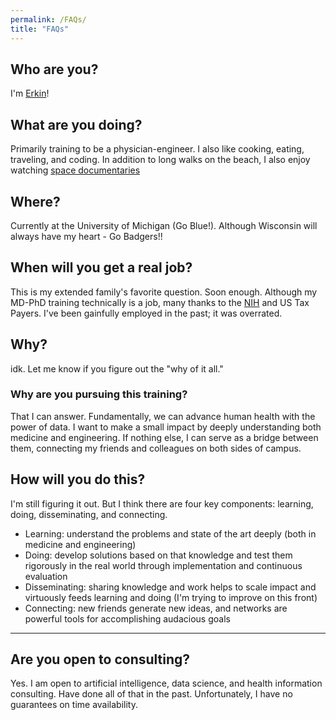 ```yaml
---
permalink: /FAQs/
title: "FAQs"
---
```


## Who are you?
I'm [Erkin]({{site.baseurl}}/about/)!

## What are you doing?
Primarily training to be a physician-engineer. I also like cooking, eating, traveling, and coding. In addition to long walks on the beach, I also enjoy watching [space documentaries](https://en.wikipedia.org/wiki/Moon_Machines)

## Where?
Currently at the University of Michigan (Go Blue!). Although Wisconsin will always have my heart - Go Badgers!!

## When will you get a real job?
This is my extended family's favorite question. Soon enough. Although my MD-PhD training technically is a job, many thanks to the [NIH](https://nigms.nih.gov/training/instpredoc/Pages/PredocOverview-MSTP.aspx) and US Tax Payers. I've been gainfully employed in the past; it was overrated.

## Why?
idk. Let me know if you figure out the "why of it all."

### Why are you pursuing this training?
That I can answer. Fundamentally, we can advance human health with the power of data. I want to make a small impact by deeply understanding both medicine and engineering. If nothing else, I can serve as a bridge between them, connecting my friends and colleagues on both sides of campus.

## How will you do this?
I'm still figuring it out. But I think there are four key components: learning, doing, disseminating, and connecting. 
- Learning: understand the problems and state of the art deeply (both in medicine and engineering)
- Doing: develop solutions based on that knowledge and test them rigorously in the real world through implementation and continuous evaluation
- Disseminating: sharing knowledge and work helps to scale impact and virtuously feeds learning and doing (I'm trying to improve on this front)
- Connecting: new friends generate new ideas, and networks are powerful tools for accomplishing audacious goals

---

## Are you open to consulting?
Yes. I am open to artificial intelligence, data science, and health information consulting. Have done all of that in the past. Unfortunately, I have no guarantees on time availability.
